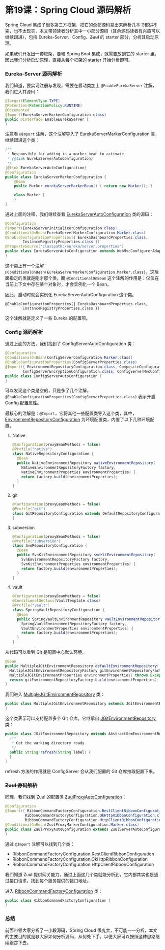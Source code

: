 # 第19课：Spring Cloud 源码解析

Spring Cloud 集成了很多第三方框架，把它的全部源码拿出来解析几本书都讲不完，也不太现实，本文带领读者分析其中一小部分源码（其余源码读者有兴趣可以继续跟进），包括 Eureka-Server、Config、~~Zuul~~ 的 starter 部分，分析其启动原理。

如果我们开发出一套框架，要和 Spring Boot 集成，就需要放到它的 starter 里。因此我们分析启动原理，直接从每个框架的 starter 开始分析即可。

### Eureka-Server 源码解析

我们知道，要实现注册与发现，需要在启动类加上 `@EnableEurekaServer` 注解，我们进入其源码：

```java
@Target(ElementType.TYPE)
@Retention(RetentionPolicy.RUNTIME)
@Documented
@Import(EurekaServerMarkerConfiguration.class)
public @interface EnableEurekaServer {
}
```

注意看 `@Import` 注解，这个注解导入了 EurekaServerMarkerConfiguration 类，继续跟进这个类：

```java
/**
 * Responsible for adding in a marker bean to activate
 * {@link EurekaServerAutoConfiguration}
 */
{@link EurekaServerAutoConfiguration}
@Configuration
public class EurekaServerMarkerConfiguration {
    @Bean
    public Marker eurekaServerMarkerBean() { return new Marker(); }

    class Marker {
    }
}
```

通过上面的注释，我们继续查看 [EurekaServerAutoConfiguration](https://github.com/spring-cloud/spring-cloud-netflix/blob/master/spring-cloud-netflix-eureka-server/src/main/java/org/springframework/cloud/netflix/eureka/server/EurekaServerAutoConfiguration.java) 类的源码：

```java
@Configuration
@Import(EurekaServerInitializerConfiguration.class)
@ConditionalOnBean(EurekaServerMarkerConfiguration.Marker.class)
@EnableConfigurationProperties({ EurekaDashboardProperties.class,
		InstanceRegistryProperties.class })
@PropertySource("classpath:/eureka/server.properties")
public class EurekaServerAutoConfiguration extends WebMvcConfigurerAdapter {
}
```

这个类上有一个注解：`@ConditionalOnBean(EurekaServerMarkerConfiguration.Marker.class)`，这后面指定的类就是刚才那个类，而 `@ConditionalOnBean` 这个注解的作用是：仅仅在当前上下文中存在某个对象时，才会实例化一个 Bean。

因此，启动时就会实例化 EurekaServerAutoConfiguration 这个类。

```
@EnableConfigurationProperties({ EurekaDashboardProperties.class,
        InstanceRegistryProperties.class })
```

这个注解就是定义了一些 Eureka 的配置项。

### Config 源码解析

通过上面的方法，我们找到了 ConfigServerAutoConfiguration 类：

```java
@Configuration
@ConditionalOnBean(ConfigServerConfiguration.Marker.class)
@EnableConfigurationProperties(ConfigServerProperties.class)
@Import({ EnvironmentRepositoryConfiguration.class, CompositeConfiguration.class, ResourceRepositoryConfiguration.class,
        ConfigServerEncryptionConfiguration.class, ConfigServerMvcConfiguration.class, TransportConfiguration.class })
public class ConfigServerAutoConfiguration {
}
```

可以发现这个类是空的，只是多了几个注解， `@EnableConfigurationProperties(ConfigServerProperties.class)` 表示开启 Config 配置属性。

最核心的注解是：`@Import`，它将其他一些配置类导入这个类，其中， [EnvironmentRepositoryConfiguration](https://github.com/spring-cloud/spring-cloud-config/blob/master/spring-cloud-config-server/src/main/java/org/springframework/cloud/config/server/config/EnvironmentRepositoryConfiguration.java) 为环境配置类，内置了以下几种环境配置。

1. Native

   ```java
   @Configuration(proxyBeanMethods = false)
   @Profile("native")
   class NativeRepositoryConfiguration {
     @Bean
     public NativeEnvironmentRepository nativeEnvironmentRepository(
       NativeEnvironmentRepositoryFactory factory,
       NativeEnvironmentProperties environmentProperties) {
       return factory.build(environmentProperties);
     }
   }
   ```

2. git

   ```java
   @Configuration(proxyBeanMethods = false)
   @Profile("git")
   class GitRepositoryConfiguration extends DefaultRepositoryConfiguration {
   }
   ```

3. subversion

   ```java
   @Configuration(proxyBeanMethods = false)
   @Profile("subversion")
   class SvnRepositoryConfiguration {
     @Bean
     public SvnKitEnvironmentRepository svnKitEnvironmentRepository(
       SvnEnvironmentRepositoryFactory factory,
       SvnKitEnvironmentProperties environmentProperties) {
       return factory.build(environmentProperties);
     }
   }
   ```

4. vault

   ```java
   @Configuration(proxyBeanMethods = false)
   @ConditionalOnClass(VaultTemplate.class)
   @Profile("vault")
   class SpringVaultRepositoryConfiguration {
     @Bean
     public SpringVaultEnvironmentRepository vaultEnvironmentRepository(
       SpringVaultEnvironmentRepositoryFactory factory,
       VaultEnvironmentProperties environmentProperties) {
       return factory.build(environmentProperties);
     }
   }
   ```

从代码可以看到 Git 是配置中心默认环境。

```java
@Bean
public MultipleJGitEnvironmentRepository defaultEnvironmentRepository(
  MultipleJGitEnvironmentRepositoryFactory gitEnvironmentRepositoryFactory,
  MultipleJGitEnvironmentProperties environmentProperties) throws Exception {
  return gitEnvironmentRepositoryFactory.build(environmentProperties);
}
```

我们进入 [MultipleJGitEnvironmentRepository](https://github.com/spring-cloud/spring-cloud-config/blob/master/spring-cloud-config-server/src/main/java/org/springframework/cloud/config/server/environment/MultipleJGitEnvironmentRepository.java) 类：

```java
public class MultipleJGitEnvironmentRepository extends JGitEnvironmentRepository {
}
```

这个类表示可以支持配置多个 Git 仓库，它继承自 [JGitEnvironmentRepository](https://github.com/spring-cloud/spring-cloud-config/blob/master/spring-cloud-config-server/src/main/java/org/springframework/cloud/config/server/environment/JGitEnvironmentRepository.java) 类：

```java
public class JGitEnvironmentRepository extends AbstractScmEnvironmentRepository implements EnvironmentRepository, SearchPathLocator, InitializingBean {
  /**
   * Get the working directory ready.
   */
  public String refresh(String label) {
  }
}
```

refresh 方法的作用就是 ConfigServer 会从我们配置的 Git 仓库拉取配置下来。

### ~~Zuul 源码解析~~

同理，我们找到 Zuul 的配置类 [ZuulProxyAutoConfiguration](https://github.com/spring-cloud/spring-cloud-netflix/blob/2.2.x/spring-cloud-netflix-zuul/src/main/java/org/springframework/cloud/netflix/zuul/ZuulProxyAutoConfiguration.java)：

```java
@Configuration
@Import({ RibbonCommandFactoryConfiguration.RestClientRibbonConfiguration.class,
         RibbonCommandFactoryConfiguration.OkHttpRibbonConfiguration.class,
         RibbonCommandFactoryConfiguration.HttpClientRibbonConfiguration.class })
@ConditionalOnBean(ZuulProxyMarkerConfiguration.Marker.class)
public class ZuulProxyAutoConfiguration extends ZuulServerAutoConfiguration {
}
```

通过 `@Import` 注解可以找到几个类：

- RibbonCommandFactoryConfiguration.RestClientRibbonConfiguration
- RibbonCommandFactoryConfiguration.OkHttpRibbonConfiguration
- RibbonCommandFactoryConfiguration.HttpClientRibbonConfiguration

我们知道 Zuul 提供网关能力，通过上面这几个类就能分析到，它内部其实也是通过接口请求，找到每个服务提供的接口地址。

进入 [RibbonCommandFactoryConfiguration](https://github.com/spring-cloud/spring-cloud-netflix/blob/2.2.x/spring-cloud-netflix-zuul/src/main/java/org/springframework/cloud/netflix/zuul/RibbonCommandFactoryConfiguration.java) 类：

```java
public class RibbonCommandFactoryConfiguration {
}
```

### 总结

前面带领大家分析了一小段源码，Spring Cloud 很庞大，不可能一一分析，本文的主要目的就是教大家如何分析源码，从何处下手，以便大家可以按照这种思路继续跟踪下去。